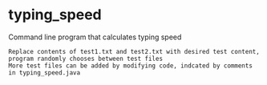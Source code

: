 # typing_speed
Command line program that calculates typing speed  

    Replace contents of test1.txt and test2.txt with desired test content, program randomly chooses between test files
    More test files can be added by modifying code, indcated by comments in typing_speed.java

